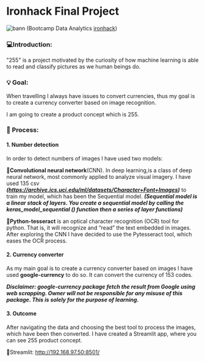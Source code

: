 # Ironhack Final Project

![bann](https://user-images.githubusercontent.com/82451770/123253820-2dc32200-d4ee-11eb-97f0-1eb67ac46f9a.JPG)
(Bootcamp Data Analytics [ironhack](https://www.ironhack.com/es))

### 💻Introduction:

"255" is a project motivated by the curiosity of how machine learning is able to read and classify pictures as we human beings do.

### 💡 Goal: 

When travelling I always have issues to convert currencies, thus my goal is to create a currency converter based on image recognition. 

I am going to create a product concept which is 255.

### 👾 Process:

#### 1. Number detection
In order to detect numbers of images I have used two models:

  🎈**Convolutional neural network**(CNN). In deep learning,is a class of deep neural network, most commonly applied to analyze visual imagery. I have used 135 csv ***(https://archive.ics.uci.edu/ml/datasets/Character+Font+Images)*** to train my model, which has been the Sequential model. ***(Sequential model is a linear stack of layers. You create a sequential model by calling the keras_model_sequential () function then a series of layer functions)***
  
  🎈**Python-tesseract** is an optical character recognition (OCR) tool for python. That is, it will recognize and “read” the text embedded in images. After exploring the CNN I have decided to use the Pytesseract tool, which eases the OCR process.
  
#### 2. Currency converter
As my main goal is to create a currency converter based on images I have used **google-currency** to do so. It can convert the currency of 153 codes.
  
  ***Disclaimer: google-currency package fetch the result from Google using web scrapping. Owner will not be responsible for any misuse of this package. This is solely for the purpose of learning.***

#### 3. Outcome 
 After navigating the data and choosing the best tool to process the images, which have been then converted. I have created a Streamlit app, where you can see 255 product concept. 
  
  🌟Streamlit: http://192.168.97.50:8501/
  


